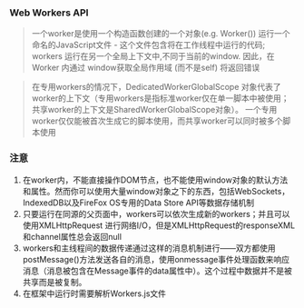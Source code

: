 ### Web Workers API
> 一个worker是使用一个构造函数创建的一个对象(e.g. Worker()) 运行一个命名的JavaScript文件 - 这个文件包含将在工作线程中运行的代码; workers 运行在另一个全局上下文中,不同于当前的window. 
> 因此，在 Worker 内通过 window获取全局作用域 (而不是self) 将返回错误

> 在专用workers的情况下，DedicatedWorkerGlobalScope 对象代表了worker的上下文（专用workers是指标准worker仅在单一脚本中被使用；共享worker的上下文是SharedWorkerGlobalScope对象）。
>一个专用worker仅仅能被首次生成它的脚本使用，而共享worker可以同时被多个脚本使用

###  注意
1. 在worker内，不能直接操作DOM节点，也不能使用window对象的默认方法和属性。然而你可以使用大量window对象之下的东西，包括WebSockets，IndexedDB以及FireFox OS专用的Data Store API等数据存储机制
2. 只要运行在同源的父页面中，workers可以依次生成新的workers；并且可以使用XMLHttpRequest 进行网络I/O，但是XMLHttpRequest的responseXML和channel属性总会返回null
3. workers和主线程间的数据传递通过这样的消息机制进行——双方都使用postMessage()方法发送各自的消息，使用onmessage事件处理函数来响应消息（消息被包含在Message事件的data属性中）。这个过程中数据并不是被共享而是被复制。
4. 在框架中运行时需要解析Workers.js文件